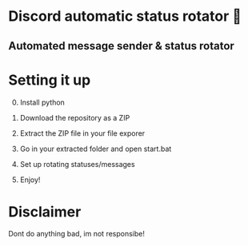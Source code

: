# Discord automatic status rotator 🤖   
 
## Automated message sender & status rotator    
  
# Setting it up   

0. Install python
1. Download the repository as a ZIP     
2. Extract the ZIP file in your file exporer    
3. Go in your extracted folder and open start.bat  
4. Set up rotating statuses/messages    
    
5. Enjoy!  
 
# Disclaimer  
    
Dont do anything bad, im not responsibe!  